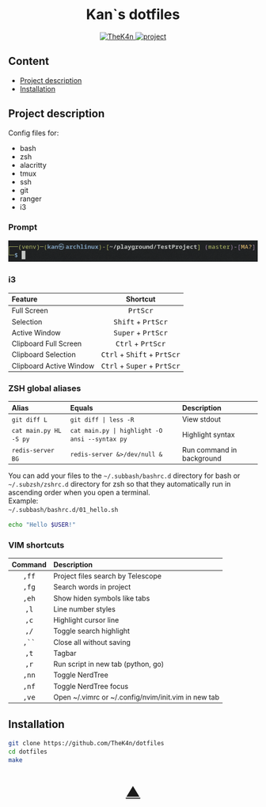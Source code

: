 <h1 align="center">Kan`s dotfiles</h1>

<p align="center">
  <a href="https://github.com/TheK4n">
    <img src="https://img.shields.io/github/followers/TheK4n?label=Follow&style=social" alt="TheK4n">
  </a>
  <a href="https://github.com/TheK4n/dotfiles">
    <img src="https://img.shields.io/github/stars/TheK4n/dotfiles?style=social" alt="project">
  </a>
</p>


## Content 

* [Project description](#chapter-0)
* [Installation](#chapter-1)


<a id="chapter-0"></a>
## Project description

Config files for:
* bash
* zsh
* alacritty
* tmux
* ssh
* git
* ranger
* i3


### Prompt
<p align="center">
    <img src=".assets/prompt.png" alt="Prompt">
</p>

### i3


| Feature                 |                        Shortcut                         |
|:------------------------|:-------------------------------------------------------:|
| Full Screen             |                    <kbd>PrtScr</kbd>                    |
| Selection               |          <kbd>Shift</kbd> + <kbd>PrtScr</kbd>           |
| Active Window           |          <kbd>Super</kbd> + <kbd>PrtScr</kbd>           |
| Clipboard Full Screen   |           <kbd>Ctrl</kbd> + <kbd>PrtScr</kbd>           |
| Clipboard Selection     | <kbd>Ctrl</kbd> + <kbd>Shift</kbd> + <kbd>PrtScr</kbd>  |
| Clipboard Active Window | <kbd>Ctrl</kbd> + <kbd>Super</kbd> + <kbd>PrtScr</kbd>  |


### ZSH global aliases

| Alias                   |                      Equals                      | Description                 |
|:------------------------|:-------------------------------------------------|:----------------------------|
| `git diff L`            | `git diff \| less -R`                            | View stdout                 |
| `cat main.py HL -S py`  | `cat main.py \| highlight -O ansi --syntax py`   | Highlight syntax            |
| `redis-server BG`       | `redis-server &>/dev/null &`                     | Run command in background   |


You can add your files to the `~/.subbash/bashrc.d` directory for bash or `~/.subzsh/zshrc.d` directory for zsh so that they automatically run in ascending order when you open a terminal.\
Example:\
`~/.subbash/bashrc.d/01_hello.sh`
```bash
echo "Hello $USER!"
```

### VIM shortcuts

| Command                 |  Description                                        |
|:-----------------------:|:----------------------------------------------------|
| <kbd>,ff</kbd>          | Project files search by Telescope                   |
| <kbd>,fg</kbd>          | Search words in project                             |
| <kbd>,eh</kbd>          | Show hiden symbols like tabs                        |
| <kbd>,l</kbd>           | Line number styles                                  |
| <kbd>,c</kbd>           | Highlight cursor line                               |
| <kbd>,/</kbd>           | Toggle search highlight                             |
| <kbd>,``</kbd>          | Close all without saving                            |
| <kbd>,t</kbd>           | Tagbar                                              |
| <kbd>,r</kbd>           | Run script in new tab (python, go)                  |
| <kbd>,nn</kbd>          | Toggle NerdTree                                     |
| <kbd>,nf</kbd>          | Toggle NerdTree focus                               |
| <kbd>,ve</kbd>          | Open ~/.vimrc or ~/.config/nvim/init.vim in new tab |


<a id="chapter-1"></a>
## Installation

```bash
git clone https://github.com/TheK4n/dotfiles
cd dotfiles
make
```


<h1 align="center"><a href="#top">▲</a></h1>
